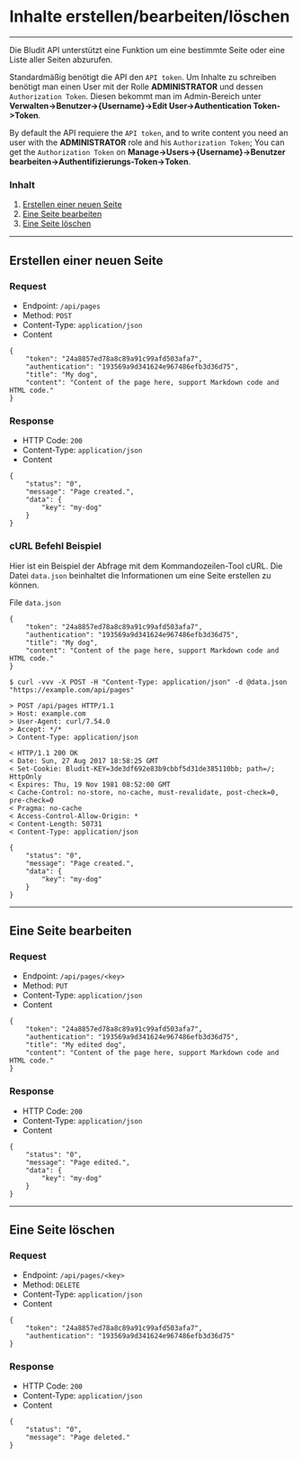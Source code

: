 # Inhalte erstellen/bearbeiten/löschen
<!-- Position: 3 -->
<!-- Date: 2017-10-18 22:00:00 -->
---
Die Bludit API unterstützt eine Funktion um eine bestimmte Seite oder eine Liste aller Seiten abzurufen.

Standardmäßig benötigt die API den `API token`. Um Inhalte zu schreiben benötigt man einen User mit der Rolle **ADMINISTRATOR** und dessen `Authorization Token`. Diesen bekommt man im Admin-Bereich unter **Verwalten->Benutzer->{Username}->Edit User->Authentication Token->Token**.

By default the API requiere the `API token`, and to write content you need an user with the **ADMINISTRATOR** role and his `Authorization Token`; You can get the `Authorization Token` on **Manage->Users->{Username}->Benutzer bearbeiten->Authentifizierungs-Token->Token**.

### Inhalt
1. [Erstellen einer neuen Seite](#create-a-new-page)
2. [Eine Seite bearbeiten](#edit-a-page)
3. [Eine Seite löschen](#delete-a-page)

---

## <a id="create-a-new-page"></a> Erstellen einer neuen Seite

### Request
- Endpoint: `/api/pages`
- Method: `POST`
- Content-Type: `application/json`
- Content

```
{
	"token": "24a8857ed78a8c89a91c99afd503afa7",
	"authentication": "193569a9d341624e967486efb3d36d75",
	"title": "My dog",
	"content": "Content of the page here, support Markdown code and HTML code."
}
```

### Response
- HTTP Code: `200`
- Content-Type: `application/json`
- Content

```
{
	"status": "0",
	"message": "Page created.",
	"data": {
		"key": "my-dog"
	}
}
```

### cURL Befehl Beispiel
Hier ist ein Beispiel der Abfrage mit dem Kommandozeilen-Tool cURL. Die Datei `data.json` beinhaltet die Informationen um eine Seite erstellen zu können.

File `data.json`
```
{
	"token": "24a8857ed78a8c89a91c99afd503afa7",
	"authentication": "193569a9d341624e967486efb3d36d75",
	"title": "My dog",
	"content": "Content of the page here, support Markdown code and HTML code."
}
```

```
$ curl -vvv -X POST -H "Content-Type: application/json" -d @data.json "https://example.com/api/pages"

> POST /api/pages HTTP/1.1
> Host: example.com
> User-Agent: curl/7.54.0
> Accept: */*
> Content-Type: application/json

< HTTP/1.1 200 OK
< Date: Sun, 27 Aug 2017 18:58:25 GMT
< Set-Cookie: Bludit-KEY=3de3df692e83b9cbbf5d31de385110bb; path=/; HttpOnly
< Expires: Thu, 19 Nov 1981 08:52:00 GMT
< Cache-Control: no-store, no-cache, must-revalidate, post-check=0, pre-check=0
< Pragma: no-cache
< Access-Control-Allow-Origin: *
< Content-Length: 50731
< Content-Type: application/json

{
	"status": "0",
	"message": "Page created.",
	"data": {
		"key": "my-dog"
	}
}
```

---

## <a id="edit-a-page"></a> Eine Seite bearbeiten

### Request
- Endpoint: `/api/pages/<key>`
- Method: `PUT`
- Content-Type: `application/json`
- Content

```
{
	"token": "24a8857ed78a8c89a91c99afd503afa7",
	"authentication": "193569a9d341624e967486efb3d36d75",
	"title": "My edited dog",
	"content": "Content of the page here, support Markdown code and HTML code."
}
```

### Response
- HTTP Code: `200`
- Content-Type: `application/json`
- Content

```
{
	"status": "0",
	"message": "Page edited.",
	"data": {
		"key": "my-dog"
	}
}
```

---

## <a id="delete-a-page"></a> Eine Seite löschen

### Request
- Endpoint: `/api/pages/<key>`
- Method: `DELETE`
- Content-Type: `application/json`
- Content

```
{
	"token": "24a8857ed78a8c89a91c99afd503afa7",
	"authentication": "193569a9d341624e967486efb3d36d75"
}
```

### Response
- HTTP Code: `200`
- Content-Type: `application/json`
- Content

```
{
	"status": "0",
	"message": "Page deleted."
}
```

